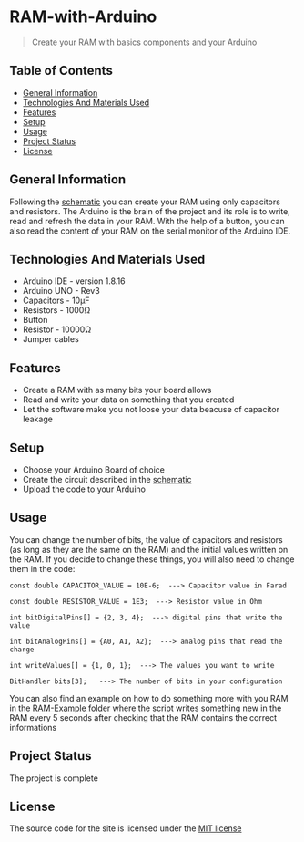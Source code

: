 # RAM-with-Arduino
> Create your RAM with basics components and your Arduino

## Table of Contents
* [General Information](#general-information)
* [Technologies And Materials Used](#technologies-and-materials-used)
* [Features](#features)
* [Setup](#setup)
* [Usage](#usage)
* [Project Status](#project-status)
* [License](#license)


## General Information
Following the [schematic](Schematic.pdf) you can create your RAM using only capacitors and resistors. The Arduino is the brain of the project and its role is to write, read and refresh the data in your RAM. With the help of a button, you can also read the content of your RAM on the serial monitor of the Arduino IDE.


## Technologies And Materials Used
- Arduino IDE - version 1.8.16
- Arduino UNO - Rev3
- Capacitors - 10μF
- Resistors - 1000Ω
- Button
- Resistor - 10000Ω
- Jumper cables


## Features
- Create a RAM with as many bits your board allows
- Read and write your data on something that you created
- Let the software make you not loose your data beacuse of capacitor leakage


## Setup
- Choose your Arduino Board of choice
- Create the circuit described in the [schematic](Schematic.pdf)
- Upload the code to your Arduino


## Usage
You can change the number of bits, the value of capacitors and resistors (as long as they are the same on the RAM) and the initial values written on the RAM.
If you decide to change these things, you will also need to change them in the code:

`const double CAPACITOR_VALUE = 10E-6;  ---> Capacitor value in Farad`

`const double RESISTOR_VALUE = 1E3;  ---> Resistor value in Ohm`

`int bitDigitalPins[] = {2, 3, 4};  ---> digital pins that write the value`

`int bitAnalogPins[] = {A0, A1, A2};  ---> analog pins that read the charge`

`int writeValues[] = {1, 0, 1};  ---> The values you want to write`

`BitHandler bits[3];   ---> The number of bits in your configuration`

You can also find an example on how to do something more with you RAM in the [RAM-Example folder](RAM-Example) where the script writes something new in the RAM every 5 seconds after checking that the RAM contains the correct informations


## Project Status
The project is complete


## License
The source code for the site is licensed under the [MIT license](LICENSE)
